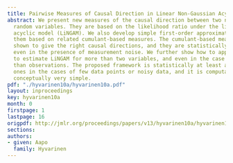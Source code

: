 ```yaml
---
title: Pairwise Measures of Causal Direction in Linear Non-Gaussian Acyclic Models
abstract: We present new measures of the causal direction between two nongaussian
  random variables. They are based on the likelihood ratio under the linear non-gaussian
  acyclic model (LiNGAM). We also develop simple first-order approximations and analyze
  them based on related cumulant-based measures. The cumulant-based measures can be
  shown to give the right causal directions, and they are statistically consistent
  even in the presence of measurement noise. We further show how to apply these measures
  to estimate LiNGAM for more than two variables, and even in the case of more variables
  than observations. The proposed framework is statistically at least as good as existing
  ones in the cases of few data points or noisy data, and it is computationally and
  conceptually very simple.
pdf: "./hyvarinen10a/hyvarinen10a.pdf"
layout: inproceedings
key: hyvarinen10a
month: 0
firstpage: 1
lastpage: 16
origpdf: http://jmlr.org/proceedings/papers/v13/hyvarinen10a/hyvarinen10a.pdf
sections: 
authors:
- given: Aapo
  family: Hyvarinen
---
```

